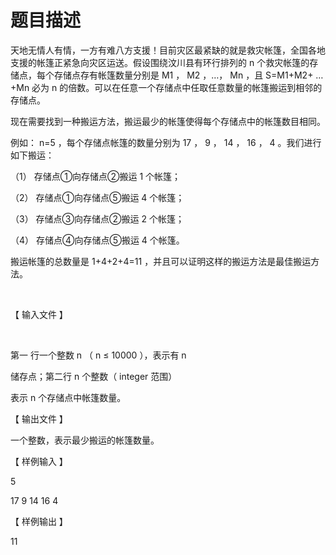 # 题目描述


<p>天地无情人有情，一方有难八方支援！目前灾区最紧缺的就是救灾帐篷，全国各地支援的帐篷正紧急向灾区运送。假设围绕汶川县有环行排列的 n 个救灾帐篷的存储点，每个存储点存有帐篷数量分别是 M1 ， M2 ，…， Mn ，且 S=M1+M2+ … +Mn 必为 n 的倍数。可以在任意一个存储点中任取任意数量的帐篷搬运到相邻的存储点。</p>
<p>现在需要找到一种搬运方法，搬运最少的帐篷使得每个存储点中的帐篷数目相同。</p>
<p>例如： n=5 ，每个存储点帐篷的数量分别为 17 ， 9 ， 14 ， 16 ， 4 。我们进行如下搬运：</p>
<p>（1） 存储点①向存储点②搬运 1 个帐篷；</p>
<p>（2） 存储点①向存储点⑤搬运 4 个帐篷；</p>
<p>（3） 存储点③向存储点②搬运 2 个帐篷；</p>
<p>（4） 存储点④向存储点⑤搬运 4 个帐篷。</p>
<p>搬运帐篷的总数量是 1+4+2+4=11 ，并且可以证明这样的搬运方法是最佳搬运方法。</p>
<p> </p>
<p>【 输入文件 】</p>
<p> </p>
<p>第一 行一个整数 n （ n ≤ 10000 ），表示有 n</p>
<p>储存点；第二行 n 个整数（ integer 范围）</p>
<p>表示 n 个存储点中帐篷数量。</p>
<p>【 输出文件 】</p>
<p>一个整数，表示最少搬运的帐篷数量。</p>
<p>【 样例输入 】</p>
<p>5</p>
<p>17 9 14 16 4</p>
<p>【 样例输出 】</p>
<p>11</p>
